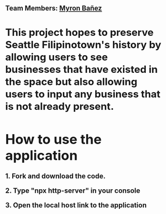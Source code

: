 <h2>Team Members: <a href="github.com/myronbanez">Myron Bañez</a><h/2>

<h2>This project hopes to preserve Seattle Filipinotown's history by allowing users to see businesses that have existed in the space but also allowing users to input any business that is not already present.</h2>

<h1> How to use the application </h1>
<p> 1. Fork and download the code.
<p> 2. Type "npx http-server" in your console</p>
<p> 3. Open the local host link to the application</p>
